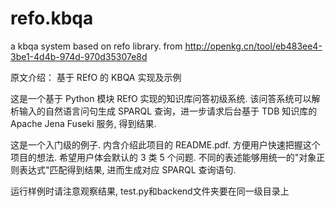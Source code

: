 # refo.kbqa
a kbqa system based on refo library. from http://openkg.cn/tool/eb483ee4-3be1-4d4b-974d-970d35307e8d

原文介绍：
 基于 REfO 的 KBQA 实现及示例

这是一个基于 Python 模块 REfO 实现的知识库问答初级系统. 该问答系统可以解析输入的自然语言问句生成 SPARQL 查询，进一步请求后台基于 TDB 知识库的 Apache Jena Fuseki 服务, 得到结果.

这是一个入门级的例子. 内含介绍此项目的 README.pdf. 方便用户快速把握这个项目的想法. 希望用户体会默认的 3 类 5 个问题. 不同的表述能够用统一的"对象正则表达式"匹配得到结果, 进而生成对应 SPARQL 查询语句.

运行样例时请注意观察结果, test.py和backend文件夹要在同一级目录上

